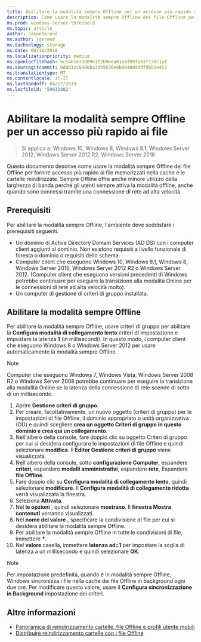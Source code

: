 ```yaml
---
title: Abilitare la modalità sempre Offline per un accesso più rapido ai file
description: Come usare la modalità sempre Offline dei file Offline per fornire accesso più rapido ai file memorizzati nella cache e le cartelle reindirizzate.
ms.prod: windows-server-threshold
ms.topic: article
author: JasonGerend
ms.author: jgerend
ms.technology: storage
ms.date: 09/10/2018
ms.localizationpriority: medium
ms.openlocfilehash: bc54b1e33d09e7f2b9eea01e4f09fb83f13dc1af
ms.sourcegitcommit: 0d0b32c8986ba7db9536e0b8648d4ddf9b03e452
ms.translationtype: MT
ms.contentlocale: it-IT
ms.lasthandoff: 04/17/2019
ms.locfileid: "59832882"
---
```

# <a name="enable-always-offline-mode-for-faster-access-to-files"></a>Abilitare la modalità sempre Offline per un accesso più rapido ai file

>Si applica a: Windows 10, Windows 8, Windows 8.1, Windows Server 2012, Windows Server 2012 R2, Windows Server 2016

Questo documento descrive come usare la modalità sempre Offline dei file Offline per fornire accesso più rapido ai file memorizzati nella cache e le cartelle reindirizzate. Sempre Offline offre anche minore utilizzo della larghezza di banda perché gli utenti sempre attiva la modalità offline, anche quando sono connessi tramite una connessione di rete ad alta velocità.

## <a name="prerequisites"></a>Prerequisiti

Per abilitare la modalità sempre Offline, l'ambiente deve soddisfare i prerequisiti seguenti.

- Un dominio di Active Directory Domain Services (AD DS) con i computer client aggiunti al dominio. Non esistono requisiti a livello funzionale di foresta o dominio o requisiti dello schema.
- Computer client che eseguono Windows 10, Windows 8.1, Windows 8, Windows Server 2016, Windows Server 2012 R2 o Windows Server 2012. (Computer client che eseguono versioni precedenti di Windows potrebbe continuare per eseguire la transizione alla modalità Online per le connessioni di rete ad alta velocità molto).
- Un computer di gestione di criteri di gruppo installata.

## <a name="enable-always-offline-mode"></a>Abilitare la modalità sempre Offline

Per abilitare la modalità sempre Offline, usare criteri di gruppo per abilitare la **Configura modalità di collegamento lento** criteri di impostazione e impostare la latenza **1** (in millisecondi). In questo modo, i computer client che eseguono Windows 8 o Windows Server 2012 per usare automaticamente la modalità sempre Offline.

>[!NOTE]
>Computer che eseguono Windows 7, Windows Vista, Windows Server 2008 R2 o Windows Server 2008 potrebbe continuare per eseguire la transizione alla modalità Online se la latenza della connessione di rete scende di sotto di un millisecondo.

1. Aprire **Gestione criteri di gruppo**.
2. Per creare, facoltativamente, un nuovo oggetto (criteri di gruppo) per le impostazioni di file Offline, il dominio appropriato o unità organizzativa (OU) e quindi scegliere **crea un oggetto Criteri di gruppo in questo dominio e crea qui un collegamento**.
3. Nell'albero della console, fare doppio clic su oggetto Criteri di gruppo per cui si desidera configurare le impostazioni di file Offline e quindi selezionare **modifica**. Il **Editor Gestione criteri di gruppo** viene visualizzata.
4. Nell'albero della console, sotto **configurazione Computer**, espandere **criteri**, espandere **modelli amministrativi**, espandere **rete**, Espandere **file Offline**.
5. Fare doppio clic su **Configura modalità di collegamento lento**, quindi selezionare **modificare**. Il **Configura modalità di collegamento ridotta** verrà visualizzata la finestra.
6. Seleziona **Attivata**.
7. Nel **le opzioni** , quindi selezionare **mostrano**. Il **finestra Mostra contenuti** verranno visualizzati.
8. Nel **nome del valore** , specificare la condivisione di file per cui si desidera abilitare la modalità sempre Offline.
9. Per abilitare la modalità sempre Offline in tutte le condivisioni di file, immettere **\***.
10. Nel **valore** casella, immettere **latenza ad=1** per impostare la soglia di latenza a un millisecondo e quindi selezionare **OK**.

>[!NOTE]
>Per impostazione predefinita, quando è in modalità sempre Offline, Windows sincronizza i file nella cache dei file Offline in background ogni due ore. Per modificare questo valore, usare il **Configura sincronizzazione in Background** impostazione dei criteri.

## <a name="more-information"></a>Altre informazioni

* [Panoramica di reindirizzamento cartelle, file Offline e profili utente mobili](folder-redirection-rup-overview.md)
* [Distribuire reindirizzamento cartelle con i file Offline](deploy-folder-redirection.md)